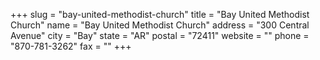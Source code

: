 +++
slug = "bay-united-methodist-church"
title = "Bay United Methodist Church"
name = "Bay United Methodist Church"
address = "300 Central Avenue"
city = "Bay"
state = "AR"
postal = "72411"
website = ""
phone = "870-781-3262"
fax = ""
+++
